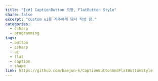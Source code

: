 ```yaml
---
title: "[c#] CaptionButton 모양, FlatButton Style"
share: false
excerpt: "custom ui를 자주하게 돼서 작성 함."
categories:
  - csharp
  - programming
tags:
  - button
  - csharp
  - ui
  - flat
  - caption
  - shape
link: https://github.com/baejun-k/CaptionButtonAndFlatButtonStyle
---  
```

